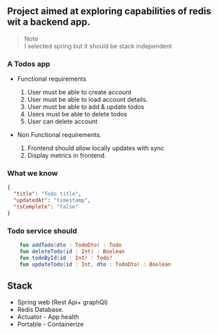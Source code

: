 ## Project aimed at exploring capabilities of redis wit a backend app.

> Note <br>
> I selected spring but it should be stack independent
> 

### A Todos app

- Functional requirements
  1. User must be able to create account 
  2. User must be able to load account details.
  3. User must be able to add & update todos 
  4. Users must be able to delete todos
  5. User can delete account
  
- Non Functional requirements. 
  1. Frontend should allow locally updates with sync
  2. Display metrics in frontend.

### What we know
```json
{
  "title": "Todo title",
  "updatedAt": "timestamp",
  "isComplete": "false"
}
```

### Todo service should
```kotlin
    fun addTodo(dto : TodoDto) : Todo
    fun deleteTodo(id : Int) : Boolean
    fun todoById(id : Int) : Todo?
    fun updateTodo(id : Int, dto : TodoDto) : Boolean
```

## Stack
- Spring web (Rest Api+ graphQl)
- Redis Database.
- Actuator - App health
- Portable - Containerize